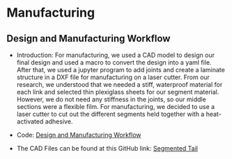 # Manufacturing

## Design and Manufacturing Workflow
 - Introduction:
For manufacturing, we used a CAD model to design our final design and used a macro to convert the design into a yaml file.  After that, we used a jupyter program to add joints and create a laminate structure in a DXF file for manufacturing on a laser cutter.  From our research, we understood that we needed a stiff, waterproof material for each link and selected thin plexiglass sheets for our segment material.  However, we do not need any stiffness in the joints, so our middle sections were a flexible film.  For manufacturing, we decided to use a laser cutter to cut out the different segments held together with a heat-activated adhesive.
 
 - Code: [Design and Manufacturing Workflow](https://aniiot.github.io/Foldable_Robotics_Team_2_Swimming/02_Mechanical/02_CAD/Markdown/Design_and_Manufacturing_Workflow.html)

 - The CAD Files can be found at this GitHub link: [Segmented Tail](https://github.com/AniIOT/Foldable_Robotics_Team_2_Swimming/blob/main/02_Mechanical/02_CAD) 

